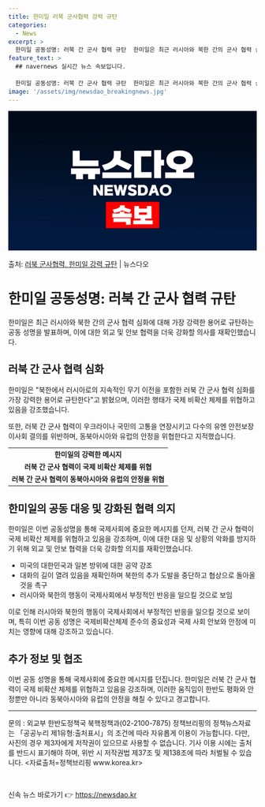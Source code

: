 ```yaml
---
title: 한미일 러북 군사협력 강력 규탄
categories:
  - News
excerpt: >
  한미일 공동성명: 러북 간 군사 협력 규탄  한미일은 최근 러시아와 북한 간의 군사 협력 심화에 대해 가장 …
feature_text: >
  ## navernews 실시간 뉴스 속보입니다.

  한미일 공동성명: 러북 간 군사 협력 규탄  한미일은 최근 러시아와 북한 간의 군사 협력 심화에 대해 가장 …
image: '/assets/img/newsdao_breakingnews.jpg'
---
```


![뉴스다오 속보](/assets/img/newsdao_breakingnews.jpg)

<p>출처: <a href="https://newsdao.kr/4391" rel="dofollow">러북 군사협력, 한미일 강력 규탄</a> | 뉴스다오</p>

<h1>한미일 공동성명: 러북 간 군사 협력 규탄</h1>

<p data-ke-size="size16">한미일은 최근 러시아와 북한 간의 군사 협력 심화에 대해 가장 강력한 용어로 규탄하는 공동 성명을 발표하며, 이에 대한 외교 및 안보 협력을 더욱 강화할 의사를 재확인했습니다.</p>

<h2 data-ke-size="size26">러북 간 군사 협력 심화</h2>

<p data-ke-size="size16">한미일은 "북한에서 러시아로의 지속적인 무기 이전을 포함한 러북 간 군사 협력 심화를 가장 강력한 용어로 규탄한다"고 밝혔으며, 이러한 행태가 국제 비확산 체제를 위협하고 있음을 강조했습니다.</p>

<p data-ke-size="size16">또한, 러북 간 군사 협력이 우크라이나 국민의 고통을 연장시키고 다수의 유엔 안전보장이사회 결의를 위반하며, 동북아시아와 유럽의 안정을 위협한다고 지적했습니다.</p>

<table>
	<tr>
		<td style="text-align: center; height: 17px;"><b>한미일의 강력한 메시지</b></td>
	</tr>
	<tr>
		<td style="text-align: center; height: 17px;"><b>러북 간 군사 협력이 국제 비확산 체제를 위협</b></td>
	</tr>
	<tr>
		<td style="text-align: center; height: 17px;"><b>러북 간 군사 협력이 동북아시아와 유럽의 안정을 위협</b></td>
	</tr>
</table>

<h2 data-ke-size="size26">한미일의 공동 대응 및 강화된 협력 의지</h2>

<p data-ke-size="size16">한미일은 이번 공동성명을 통해 국제사회에 중요한 메시지를 던져, 러북 간 군사 협력이 국제 비확산 체제를 위협하고 있음을 강조하며, 이에 대한 대응 및 상황의 악화를 방지하기 위해 외교 및 안보 협력을 더욱 강화할 의지를 재확인했습니다.</p>

<ul>
	<li>미국의 대한민국과 일본 방위에 대한 공약 강조</li>
	<li>대화의 길이 열려 있음을 재확인하며 북한의 추가 도발을 중단하고 협상으로 돌아올 것을 촉구</li>
	<li>러시아와 북한의 행동이 국제사회에서 부정적인 반응을 일으킬 것으로 보임</li>
</ul>

<p data-ke-size="size16">이로 인해 러시아와 북한의 행동이 국제사회에서 부정적인 반응을 일으킬 것으로 보이며, 특히 이번 공동 성명은 국제비확산체제 준수의 중요성과 국제 사회 안보와 안정에 미치는 영향에 대해 강조하고 있습니다.</p>

<h2 data-ke-size="size26">추가 정보 및 협조</h2>

<p data-ke-size="size16">이번 공동 성명을 통해 국제사회에 중요한 메시지를 던집니다. 한미일은 러북 간 군사 협력이 국제 비확산 체제를 위협하고 있음을 강조하며, 이러한 움직임이 한반도 평화와 안정뿐만 아니라 동북아시아와 유럽의 안정을 해칠 수 있다고 경고합니다.</p>

<hr>

<p data-ke-size="size16">문의 : 외교부 한반도정책국 북핵정책과(02-2100-7875) 정책브리핑의 정책뉴스자료는 「공공누리 제1유형:출처표시」의 조건에 따라 자유롭게 이용이 가능합니다. 다만, 사진의 경우 제3자에게 저작권이 있으므로 사용할 수 없습니다. 기사 이용 시에는 출처를 반드시 표기해야 하며, 위반 시 저작권법 제37조 및 제138조에 따라 처벌될 수 있습니다. <자료출처=정책브리핑 www.korea.kr></p>
<p data-ke-size="size16">&nbsp;</p> 

신속 뉴스 바로가기 👉 <a href="https://newsdao.kr" rel="dofollow">https://newsdao.kr</a>


